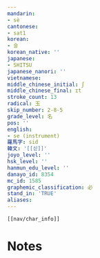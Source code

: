 ```yaml
---
mandarin:
- sè
cantonese:
- sat1
korean:
- 슬
korean_native: ''
japanese:
- SHITSU
japanese_nanori: ''
vietnamese:
middle_chinese_initial: ʃ
middle_chinese_final: ɪt
stroke_count: 13
radical: 玉
skip_number: 2-8-5
grade_level: 名
pos: ''
english:
- se (instrument)
羅馬字: sid
韓文: '[[싣]]'
joyo_level: ''
hsk_level: ''
hanmun_edu_level: ''
danayo_id: 8354
mc_id: 1585
graphemic_classification: 必
stand_in: 'TRUE'
aliases:
---
```

```meta-bind-embed
[[nav/char_info]]
```

# Notes
